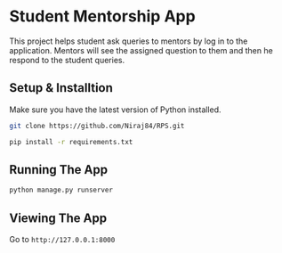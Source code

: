# Student Mentorship App

This project helps student ask queries to mentors by log in to the application. Mentors will see the assigned question to them and then he respond to the student queries.

## Setup & Installtion

Make sure you have the latest version of Python installed.

```bash
git clone https://github.com/Niraj84/RPS.git
```

```bash
pip install -r requirements.txt
```

## Running The App

```bash
python manage.py runserver
```

## Viewing The App

Go to `http://127.0.0.1:8000`

